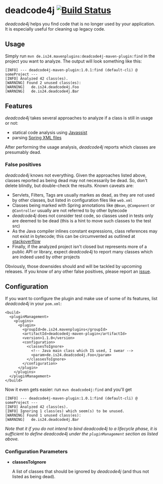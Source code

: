 deadcode4j [![Build Status](https://travis-ci.org/ImmobilienScout24/deadcode4j.png)](https://travis-ci.org/ImmobilienScout24/deadcode4j)
==========

*deadcode4j* helps you find code that is no longer used by your application. It is especially useful for cleaning up legacy code.

Usage
-----

Simply run `mvn de.is24.mavenplugins:deadcode4j-maven-plugin:find` in the project you want to analyze. The output will look something like this:

    [INFO] --- deadcode4j-maven-plugin:1.0.1:find (default-cli) @ someProject ---
    [INFO] Analyzed 42 class(es).
    [WARNING] Found 2 unused class(es):
    [WARNING]   de.is24.deadcode4j.Foo
    [WARNING]   de.is24.deadcode4j.Bar

Features
--------

*deadcode4j* takes several approaches to analyze if a class is still in usage or not:

- statical code analysis using [Javassist](http://www.jboss.org/javassist/)
- parsing [Spring XML files](http://projects.spring.io/spring-framework/)

After performing the usage analysis, *deadcode4j* reports which classes are presumably dead.

### False positives

*deadcode4j* knows not everything. Given the approaches listed above, classes reported as being dead may not necessarily be dead. So, don't delete blindly, but double-check the results. Known caveats are:

- Servlets, Filters, Tags are usually markes as dead, as they are not used by other classes, but listed in configuration files like `web.xml`
- Classes being marked with Spring annotations like `@Bean`, `@Component` or `@Controller` usually are not referred to by other bytecode
- *deadcode4j* does not consider test code, so classes used in tests only are deemed to be dead (this is a hint to move such classes to the test src)
- As the Java compiler inlines constant expressions, class references may not exist in bytecode; this can be circumvented as outlined at [stackoverflow](http://stackoverflow.com/questions/1833581/when-to-use-intern-on-string-literals)
- Finally, if the analyzed project isn't closed but represents more of a public API or library, expect *deadcode4j* to report many classes which are indeed used by other projects

Obviously, those downsides should and will be tackled by upcoming releases. If you know of any other false positives, please report an [issue](https://github.com/ImmobilienScout24/deadcode4j/issues/new).

Configuration
------------------

If you want to configure the plugin and make use of some of its features, list *deadcode4j* in your `pom.xml`:

    <build>
      <pluginManagement>
        <plugins>
          <plugin>
            <groupId>de.is24.mavenplugins</groupId>
            <artifactId>deadcode4j-maven-plugin</artifactId>
            <version>1.1.0</version>
            <configuration>
              <classesToIgnore>
                <!-- Java main class which IS used, I swear -->
                <param>de.is24.deadcode4j.Foo</param>
              </classesToIgnore>
            </configuration>
          </plugin>
        </plugins>
      </pluginManagement>
    </build>

Now it even gets easier: run `mvn deadcode4j:find` and you'll get

    [INFO] --- deadcode4j-maven-plugin:1.0.1:find (default-cli) @ someProject ---
    [INFO] Analyzed 42 class(es).
    [INFO] Ignoring 1 class(es) which seem(s) to be unused.
    [WARNING] Found 1 unused class(es):
    [WARNING]   de.is24.deadcode4j.Bar

_Note that it if you do not intend to bind *deadcode4j* to a lifecycle phase, it is sufficient to define *deadcode4j* under the `pluginManagement` section as listed above._

### Configuration Parameters

-   **classesToIgnore**

    A list of classes that should be ignored by *deadcode4j* (and thus not listed as being dead).
